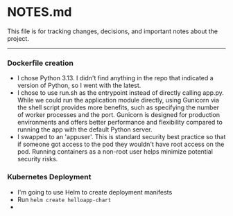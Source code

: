 # NOTES.md

This file is for tracking changes, decisions, and important notes about the project.

---

### Dockerfile creation
- I chose Python 3.13. I didn't find anything in the repo that indicated a version of Python, so I went with the latest.
- I chose to use run.sh as the entrypoint instead of directly calling app.py. While we could run the application module directly, using Gunicorn via the shell script provides more benefits, such as specifying the number of worker processes and the port. Gunicorn is designed for production environments and offers better performance and flexibility compared to running the app with the default Python server.
- I swapped to an 'appuser'. This is standard security best practice so that if someone got access to the pod they wouldn't have root access on the pod. Running containers as a non-root user helps minimize potential security risks.

### Kubernetes Deployment
- I'm going to use Helm to create deployment manifests 
- Run `helm create helloapp-chart`
- 


